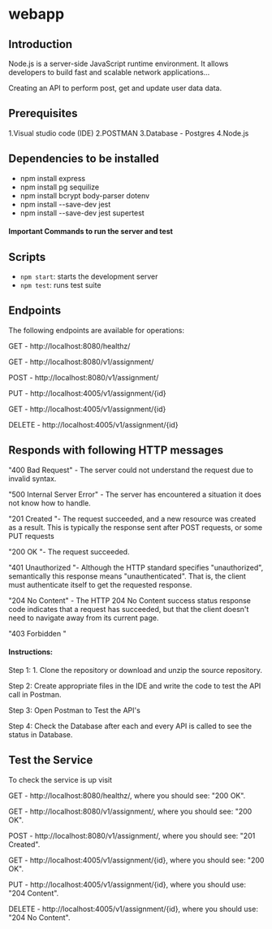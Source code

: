# webapp
## Introduction
Node.js is a server-side JavaScript runtime environment. It allows developers to build fast and scalable network applications...

Creating an API to perform post, get and update user data data.  

## Prerequisites

1.Visual studio code (IDE)
2.POSTMAN
3.Database - Postgres
4.Node.js

## Dependencies to be installed 

- npm install express 
- npm install pg sequilize 
- npm install bcrypt body-parser dotenv
- npm install --save-dev jest
- npm install --save-dev jest supertest

<h4>Important Commands to run the server and test</h4>

## Scripts
- `npm start`: starts the development server
- `npm test`: runs test suite

## Endpoints
The following endpoints are available for operations:

GET - http://localhost:8080/healthz/

GET - http://localhost:8080/v1/assignment/

POST - http://localhost:8080/v1/assignment/

PUT - http://localhost:4005/v1/assignment/{id}

GET - http://localhost:4005/v1/assignment/{id}

DELETE - http://localhost:4005/v1/assignment/{id}


## Responds with following HTTP messages

"400 Bad Request" - The server could not understand the request due to invalid syntax.

"500 Internal Server Error" - The server has encountered a situation it does not know how to handle.

"201 Created "- The request succeeded, and a new resource was created as a result. This is typically the response sent after POST requests, or some PUT requests

"200 OK "- The request succeeded.

"401 Unauthorized "- Although the HTTP standard specifies "unauthorized", semantically this response means "unauthenticated". That is, the client must authenticate itself to get the requested response.

"204 No Content" - The HTTP 204 No Content success status response code indicates that a request has succeeded, but that the client doesn't need to navigate away from its current page.

"403 Forbidden "


<h4>Instructions:</h4>
Step 1: 1. Clone the repository or download and unzip the source repository.

Step 2: Create appropriate files in the IDE and write the code to test the API call in Postman.

Step 3: Open Postman to Test the API's

Step 4: Check the Database after each and every API is called to see the status in Database.

## Test the Service
To check the service is up visit

GET - http://localhost:8080/healthz/, where you should see: "200 OK".

GET - http://localhost:8080/v1/assignment/, where you should see: "200 OK".

POST - http://localhost:8080/v1/assignment/, where you should see: "201 Created".

GET - http://localhost:4005/v1/assignment/{id}, where you should see: "200 OK".

PUT - http://localhost:4005/v1/assignment/{id}, where you should use: "204 Content".

DELETE - http://localhost:4005/v1/assignment/{id}, where you should use: "204 No Content".

